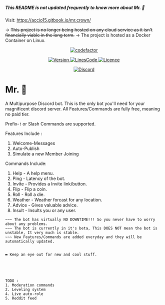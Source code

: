 
##### This README is not updated frequently to know more about Mr. 👑

Visit:
https://accio15.gitbook.io/mr.crown/

-> ~~This project is no longer being hosted on any cloud service as it isn't financially viable in the long term.~~
-> The project is hosted as a Docker Container on Linux.



<p align="center">
<a href="https://www.youtube.com/watch?v=dQw4w9WgXcQ">
<img align="centre" alt="codefactor" src="https://img.shields.io/codefactor/grade/github/Shilish/Mr.Crown?style=for-the-badge" />
 </a>
</p>

<p align="center">
<a href="https://www.youtube.com/watch?v=dQw4w9WgXcQ">
<img align="centre" alt="Version" src="https://img.shields.io/github/package-json/v/Shilish/Mr.Crown?color=%23000000&style=for-the-badge" />
 </a>
<a href="https://www.youtube.com/watch?v=dQw4w9WgXcQ">
<img align="centre" alt="LinesCode" src="https://img.shields.io/tokei/lines/github/Shilish/Mr.Crown?color=%23ed7d2d&label=Lines%20of%20code&style=for-the-badge" />
 </a>
<a href="https://github.com/Shilish/Mr.Crown/blob/main/LICENSE.md">
<img align="centre" alt="Licence" src="https://img.shields.io/github/license/Shilish/Mr.Crown?color=960312&style=for-the-badge" />
 </a>
</p>

<p align="center">
<a href="https://discord.gg/UVZKvqQUAW">
<img align="centre" alt="Discord" src="https://img.shields.io/badge/Support%20Server-%237289DA.svg?style=for-the-badge&logo=discord&logoColor=white" />
 </a>
</p>

# **Mr. 👑**

A Multipurpose Discord bot.
This is the only bot you'll need for your magnificent discord server.
All Features/Commands are fully free, meaning no paid tier.

Prefix-**`!`** or Slash Commands are supported.

Features Include :

1. Welcome-Messages
2. Auto-Publish
3. Simulate a new Member Joining

Commands Include:

1. Help - A help menu.
2. Ping - Latency of the bot.
3. Invite - Provides a Invite link/button.
4. Flip - Flip a coin.
5. Roll - Roll a die.
6. Weather - Weather forcast for any location.
7. Advice - Gives valuable advice.
8. Insult - Insults you or any user.

```All your server specific settings are stored on a Cloud-Based Database.
~~~ The bot has virtually NO DOWNTIME!!! So you never have to worry about any problems.
~~~ The bot is currently in it's beta, This DOES NOT mean the bot is unstable, It very much is stable.
~~~ New Features/Commands are added everyday and they will be automatically updated.


▬ Keep an eye out for new and cool stuff.





TODO :
1. Moderation commands
2. Leveling system
4. Live auto-role
5. Reddit feed
```
